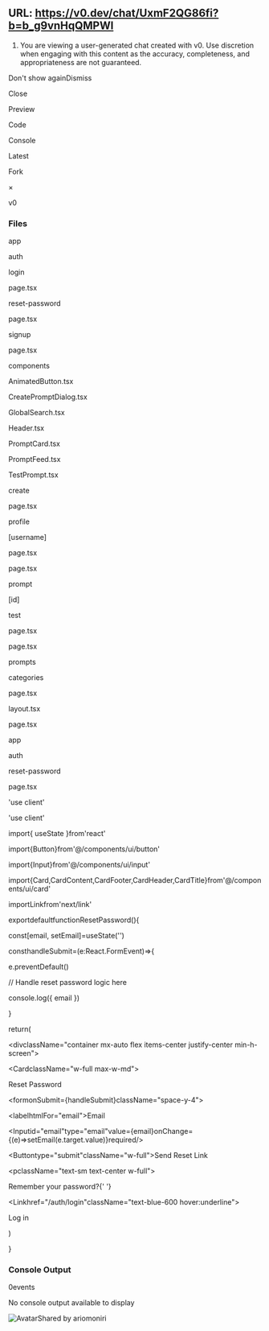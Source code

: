 URL: https://v0.dev/chat/UxmF2QG86fi?b=b_g9vnHqQMPWl
---
1. You are viewing a user-generated chat created with v0. Use discretion when engaging with this content as the accuracy, completeness, and appropriateness are not guaranteed.





Don't show againDismiss


Close

Preview

Code

Console

Latest

Fork

×

v0

### Files

app

auth

login

page.tsx

reset-password

page.tsx

signup

page.tsx

components

AnimatedButton.tsx

CreatePromptDialog.tsx

GlobalSearch.tsx

Header.tsx

PromptCard.tsx

PromptFeed.tsx

TestPrompt.tsx

create

page.tsx

profile

\[username\]

page.tsx

page.tsx

prompt

\[id\]

test

page.tsx

page.tsx

prompts

categories

page.tsx

layout.tsx

page.tsx

app

auth

reset-password

page.tsx

'use client'

'use client'

import{ useState }from'react'

import{Button}from'@/components/ui/button'

import{Input}from'@/components/ui/input'

import{Card,CardContent,CardFooter,CardHeader,CardTitle}from'@/components/ui/card'

importLinkfrom'next/link'

exportdefaultfunctionResetPassword(){

const\[email, setEmail\]=useState('')

consthandleSubmit=(e:React.FormEvent)=>{

e.preventDefault()

// Handle reset password logic here

console.log({ email })

}

return(

<divclassName="container mx-auto flex items-center justify-center min-h-screen">

<CardclassName="w-full max-w-md">

<CardHeader>

<CardTitle>Reset Password</CardTitle>

</CardHeader>

<CardContent>

<formonSubmit={handleSubmit}className="space-y-4">

<div>

<labelhtmlFor="email">Email</label>

<Inputid="email"type="email"value={email}onChange={(e)=>setEmail(e.target.value)}required/>

</div>

<Buttontype="submit"className="w-full">Send Reset Link</Button>

</form>

</CardContent>

<CardFooter>

<pclassName="text-sm text-center w-full">

Remember your password?{' '}

<Linkhref="/auth/login"className="text-blue-600 hover:underline">

Log in

</Link>

</p>

</CardFooter>

</Card>

</div>

)

}

### Console Output

0events

No console output available to display

![Avatar](https://vercel.com/api/www/avatar/ozvpLOHDtkBmCFscETcGCPlG)Shared by ariomoniri